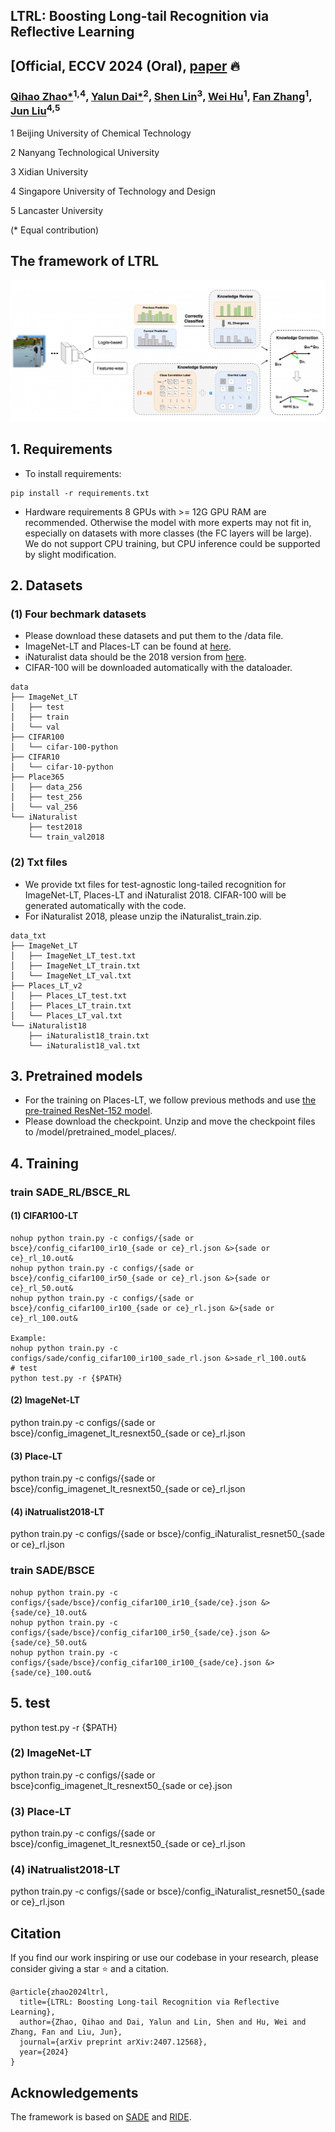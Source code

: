 ## LTRL: Boosting Long-tail Recognition via Reflective Learning 
## [Official, ECCV 2024 (Oral), [paper](https://arxiv.org/pdf/2407.12568) 🔥

### [Qihao Zhao*](https://scholar.google.com/citations?hl=zh-CN&user=sECb19EAAAAJ)<sup>1,4</sup>, [Yalun Dai*](https://scholar.google.com/citations?user=6XyNVowAAAAJ&hl=zh-CN&oi=ao)<sup>2</sup>, [Shen Lin](https://scholar.google.com/citations?user=ORwuKSYAAAAJ&hl=zh-CN)<sup>3</sup>, [Wei Hu](https://scholar.google.com/citations?user=ACJickwAAAAJ&hl=zh-CN)<sup>1</sup>, [Fan Zhang](https://scholar.google.com/citations?user=CujOi1kAAAAJ&hl=zh-CN)<sup>1</sup>, [Jun Liu](https://scholar.google.com/citations?hl=zh-CN&user=Q5Ild8UAAAAJ)<sup>4,5</sup>

1 Beijing University of Chemical Technology

2 Nanyang Technological University

3 Xidian University

4 Singapore University of Technology and Design

5 Lancaster University

(* Equal contribution)


## The framework of LTRL
![LTRL](./image.png)

## 1. Requirements
* To install requirements: 
```
pip install -r requirements.txt
```

* Hardware requirements
8 GPUs with >= 12G GPU RAM are recommended. Otherwise the model with more experts may not fit in, especially on datasets with more classes (the FC layers will be large). We do not support CPU training, but CPU inference could be supported by slight modification.

## 2. Datasets
### (1) Four bechmark datasets 
* Please download these datasets and put them to the /data file.
* ImageNet-LT and Places-LT can be found at [here](https://drive.google.com/drive/u/1/folders/1j7Nkfe6ZhzKFXePHdsseeeGI877Xu1yf).
* iNaturalist data should be the 2018 version from [here](https://github.com/visipedia/inat_comp).
* CIFAR-100 will be downloaded automatically with the dataloader.

```
data
├── ImageNet_LT
│   ├── test
│   ├── train
│   └── val
├── CIFAR100
│   └── cifar-100-python
├── CIFAR10
│   └── cifar-10-python
├── Place365
│   ├── data_256
│   ├── test_256
│   └── val_256
└── iNaturalist 
    ├── test2018
    └── train_val2018
```

### (2) Txt files
* We provide txt files for test-agnostic long-tailed recognition for ImageNet-LT, Places-LT and iNaturalist 2018. CIFAR-100 will be generated automatically with the code.
* For iNaturalist 2018, please unzip the iNaturalist_train.zip.
```
data_txt
├── ImageNet_LT
│   ├── ImageNet_LT_test.txt
│   ├── ImageNet_LT_train.txt
│   └── ImageNet_LT_val.txt
├── Places_LT_v2
│   ├── Places_LT_test.txt
│   ├── Places_LT_train.txt
│   └── Places_LT_val.txt
└── iNaturalist18
    ├── iNaturalist18_train.txt
    └── iNaturalist18_val.txt 
```


## 3. Pretrained models
* For the training on Places-LT, we follow previous methods and use [the pre-trained ResNet-152 model](https://github.com/zhmiao/OpenLongTailRecognition-OLTR).
* Please download the checkpoint. Unzip and move the checkpoint files to /model/pretrained_model_places/.


## 4. Training
### train SADE_RL/BSCE_RL

#### (1) CIFAR100-LT 

```
nohup python train.py -c configs/{sade or bsce}/config_cifar100_ir10_{sade or ce}_rl.json &>{sade or ce}_rl_10.out&
nohup python train.py -c configs/{sade or bsce}/config_cifar100_ir50_{sade or ce}_rl.json &>{sade or ce}_rl_50.out&
nohup python train.py -c configs/{sade or bsce}/config_cifar100_ir100_{sade or ce}_rl.json &>{sade or ce}_rl_100.out&

Example:
nohup python train.py -c configs/sade/config_cifar100_ir100_sade_rl.json &>sade_rl_100.out&
# test
python test.py -r {$PATH}

```

#### (2) ImageNet-LT 

python train.py -c configs/{sade or bsce}/config_imagenet_lt_resnext50_{sade or ce}_rl.json

#### (3) Place-LT 

python train.py -c configs/{sade or bsce}/config_imagenet_lt_resnext50_{sade or ce}_rl.json
#### (4) iNatrualist2018-LT 
python train.py -c configs/{sade or bsce}/config_iNaturalist_resnet50_{sade or ce}_rl.json



### train  SADE/BSCE

```
nohup python train.py -c configs/{sade/bsce}/config_cifar100_ir10_{sade/ce}.json &>{sade/ce}_10.out&
nohup python train.py -c configs/{sade/bsce}/config_cifar100_ir50_{sade/ce}.json &>{sade/ce}_50.out&
nohup python train.py -c configs/{sade/bsce}/config_cifar100_ir100_{sade/ce}.json &>{sade/ce}_100.out&
```

## 5. test
python test.py -r {$PATH}

### (2) ImageNet-LT 
python train.py -c configs/{sade or bsce}config_imagenet_lt_resnext50_{sade or ce}.json

### (3) Place-LT 
python train.py -c configs/{sade or bsce}/config_imagenet_lt_resnext50_{sade or ce}_rl.json
### (4) iNatrualist2018-LT 

python train.py -c configs/{sade or bsce}/config_iNaturalist_resnet50_{sade or ce}_rl.json

## Citation


If you find our work inspiring or use our codebase in your research, please consider giving a star ⭐ and a citation.
```
@article{zhao2024ltrl,
  title={LTRL: Boosting Long-tail Recognition via Reflective Learning},
  author={Zhao, Qihao and Dai, Yalun and Lin, Shen and Hu, Wei and Zhang, Fan and Liu, Jun},
  journal={arXiv preprint arXiv:2407.12568},
  year={2024}
}
```
## Acknowledgements
The framework is based on [SADE](https://github.com/vanint/sade-agnosticlt) and [RIDE](). 
